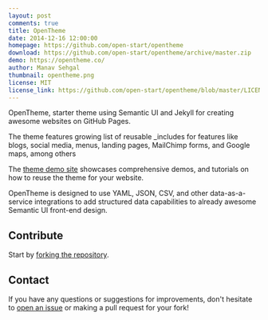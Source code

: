 ```yaml
---
layout: post
comments: true
title: OpenTheme
date: 2014-12-16 12:00:00
homepage: https://github.com/open-start/opentheme
download: https://github.com/open-start/opentheme/archive/master.zip
demo: https://opentheme.co/
author: Manav Sehgal
thumbnail: opentheme.png
license: MIT
license_link: https://github.com/open-start/opentheme/blob/master/LICENSE
---
```


OpenTheme, starter theme using Semantic UI and Jekyll for creating awesome websites on GitHub Pages.

The theme features growing list of reusable _includes for features like blogs, social media, menus, landing pages, MailChimp forms, and Google maps, among others

The [theme demo site](https://opentheme.co) showcases comprehensive demos, and tutorials on how to reuse the theme for your website.

OpenTheme is designed to use YAML, JSON, CSV, and other data-as-a-service integrations to add structured data capabilities to already awesome Semantic UI front-end design.

## Contribute

Start by [forking the repository](https://github.com/open-start/opentheme/fork).

## Contact

If you have any questions or suggestions for improvements, don't hesitate to [open an issue](https://github.com/open-start/opentheme/issues) or making a pull request for your fork!
